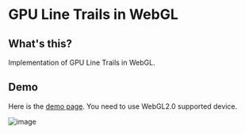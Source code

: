 # GPU Line Trails in WebGL

## What's this?

Implementation of GPU Line Trails in WebGL.

## Demo 

Here is the [demo page](https://tai5863.github.io/GPULineTrails/index.html). You need to use WebGL2.0 supported device.

![image](https://github.com/tai5863/GPULineTrails/blob/master/images/GPULineTrails.gif)

